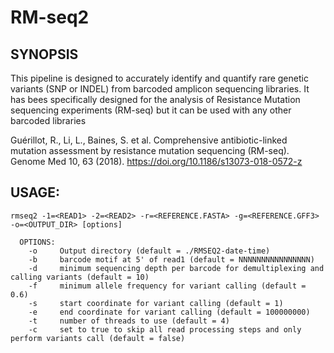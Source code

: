 # RM-seq2

## SYNOPSIS
This pipeline is designed to accurately identify and quantify rare genetic variants (SNP or INDEL) from barcoded amplicon sequencing libraries. It has bees specifically designed for the analysis of Resistance Mutation sequencing experiments (RM-seq) but it can be used with any other barcoded libraries

Guérillot, R., Li, L., Baines, S. et al. Comprehensive antibiotic-linked mutation assessment by resistance mutation sequencing (RM-seq). Genome Med 10, 63 (2018).
https://doi.org/10.1186/s13073-018-0572-z

## USAGE: 
```
rmseq2 -1=<READ1> -2=<READ2> -r=<REFERENCE.FASTA> -g=<REFERENCE.GFF3> -o=<OUTPUT_DIR> [options]

  OPTIONS:
	-o     Output directory (default = ./RMSEQ2-date-time)
	-b     barcode motif at 5' of read1 (default = NNNNNNNNNNNNNNNN)
	-d     minimum sequencing depth per barcode for demultiplexing and calling variants (default = 10)
	-f     minimum allele frequency for variant calling (default = 0.6)
	-s     start coordinate for variant calling (default = 1)
	-e     end coordinate for variant calling (default = 100000000)
	-t     number of threads to use (default = 4)
	-c     set to true to skip all read processing steps and only perform variants call (default = false)
```
